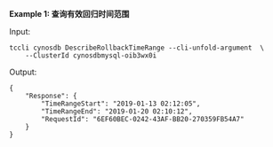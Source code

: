 **Example 1: 查询有效回归时间范围**



Input: 

```
tccli cynosdb DescribeRollbackTimeRange --cli-unfold-argument  \
    --ClusterId cynosdbmysql-oib3wx0i
```

Output: 
```
{
    "Response": {
        "TimeRangeStart": "2019-01-13 02:12:05",
        "TimeRangeEnd": "2019-01-20 02:10:12",
        "RequestId": "6EF60BEC-0242-43AF-BB20-270359FB54A7"
    }
}
```

